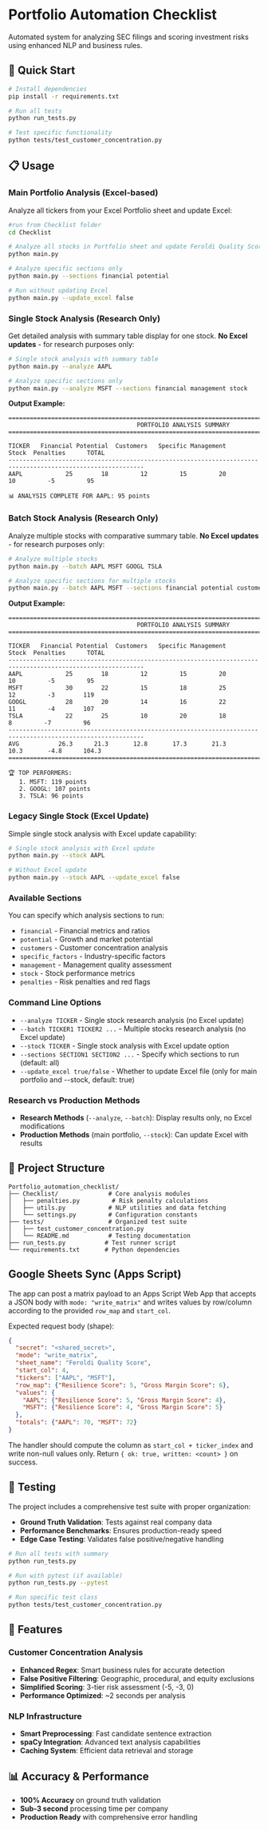 # Portfolio Automation Checklist

Automated system for analyzing SEC filings and scoring investment risks using enhanced NLP and business rules.

## 🚀 **Quick Start**

```bash
# Install dependencies
pip install -r requirements.txt

# Run all tests
python run_tests.py

# Test specific functionality
python tests/test_customer_concentration.py
```

## 📋 **Usage**

### Main Portfolio Analysis (Excel-based)
Analyze all tickers from your Excel Portfolio sheet and update Excel:
```bash
#run from Checklist folder 
cd Checklist

# Analyze all stocks in Portfolio sheet and update Feroldi Quality Score sheet
python main.py

# Analyze specific sections only
python main.py --sections financial potential

# Run without updating Excel
python main.py --update_excel false
```

### Single Stock Analysis (Research Only)
Get detailed analysis with summary table display for one stock. **No Excel updates** - for research purposes only:
```bash
# Single stock analysis with summary table
python main.py --analyze AAPL

# Analyze specific sections only
python main.py --analyze MSFT --sections financial management stock
```

**Output Example:**
```
========================================================================================================================
                                    PORTFOLIO ANALYSIS SUMMARY
========================================================================================================================

TICKER   Financial Potential  Customers   Specific Management     Stock  Penalties      TOTAL
------------------------------------------------------------------------------------------------------------
AAPL            25        18         12         15         20        10         -5         95

📊 ANALYSIS COMPLETE FOR AAPL: 95 points
```

### Batch Stock Analysis (Research Only)
Analyze multiple stocks with comparative summary table. **No Excel updates** - for research purposes only:
```bash
# Analyze multiple stocks
python main.py --batch AAPL MSFT GOOGL TSLA

# Analyze specific sections for multiple stocks
python main.py --batch AAPL MSFT --sections financial potential customers
```

**Output Example:**
```
========================================================================================================================
                                    PORTFOLIO ANALYSIS SUMMARY
========================================================================================================================

TICKER   Financial Potential  Customers   Specific Management     Stock  Penalties      TOTAL
------------------------------------------------------------------------------------------------------------
AAPL            25        18         12         15         20        10         -5         95
MSFT            30        22         15         18         25        12         -3        119
GOOGL           28        20         14         16         22        11         -4        107
TSLA            22        25         10         20         18         8         -7         96
------------------------------------------------------------------------------------------------------------
AVG           26.3      21.3       12.8       17.3       21.3      10.3       -4.8      104.3
========================================================================================================================

🏆 TOP PERFORMERS:
   1. MSFT: 119 points
   2. GOOGL: 107 points
   3. TSLA: 96 points
```

### Legacy Single Stock (Excel Update)
Simple single stock analysis with Excel update capability:
```bash
# Single stock analysis with Excel update
python main.py --stock AAPL

# Without Excel update
python main.py --stock AAPL --update_excel false
```

### Available Sections
You can specify which analysis sections to run:
- `financial` - Financial metrics and ratios
- `potential` - Growth and market potential
- `customers` - Customer concentration analysis
- `specific_factors` - Industry-specific factors
- `management` - Management quality assessment
- `stock` - Stock performance metrics
- `penalties` - Risk penalties and red flags

### Command Line Options
- `--analyze TICKER` - Single stock research analysis (no Excel update)
- `--batch TICKER1 TICKER2 ...` - Multiple stocks research analysis (no Excel update)
- `--stock TICKER` - Single stock analysis with Excel update option
- `--sections SECTION1 SECTION2 ...` - Specify which sections to run (default: all)
- `--update_excel true/false` - Whether to update Excel file (only for main portfolio and --stock, default: true)

### Research vs Production Methods
- **Research Methods** (`--analyze`, `--batch`): Display results only, no Excel modifications
- **Production Methods** (main portfolio, `--stock`): Can update Excel with results

## 📁 **Project Structure**

```
Portfolio_automation_checklist/
├── Checklist/              # Core analysis modules
│   ├── penalties.py         # Risk penalty calculations
│   ├── utils.py            # NLP utilities and data fetching
│   └── settings.py         # Configuration constants
├── tests/                  # Organized test suite
│   ├── test_customer_concentration.py
│   └── README.md           # Testing documentation
├── run_tests.py           # Test runner script
└── requirements.txt       # Python dependencies
```

## Google Sheets Sync (Apps Script)

The app can post a matrix payload to an Apps Script Web App that accepts a JSON body with `mode: "write_matrix"` and writes values by row/column according to the provided `row_map` and `start_col`.

Expected request body (shape):

```json
{
  "secret": "<shared_secret>",
  "mode": "write_matrix",
  "sheet_name": "Feroldi Quality Score",
  "start_col": 4,
  "tickers": ["AAPL", "MSFT"],
  "row_map": {"Resilience Score": 5, "Gross Margin Score": 6},
  "values": {
    "AAPL": {"Resilience Score": 5, "Gross Margin Score": 4},
    "MSFT": {"Resilience Score": 4, "Gross Margin Score": 5}
  },
  "totals": {"AAPL": 70, "MSFT": 72}
}
```

The handler should compute the column as `start_col + ticker_index` and write non-null values only. Return `{ ok: true, written: <count> }` on success.

## 🧪 **Testing**

The project includes a comprehensive test suite with proper organization:

- **Ground Truth Validation**: Tests against real company data
- **Performance Benchmarks**: Ensures production-ready speed
- **Edge Case Testing**: Validates false positive/negative handling

```bash
# Run all tests with summary
python run_tests.py

# Run with pytest (if available)
python run_tests.py --pytest

# Run specific test class
python tests/test_customer_concentration.py
```

## 🎯 **Features**

### Customer Concentration Analysis
- **Enhanced Regex**: Smart business rules for accurate detection
- **False Positive Filtering**: Geographic, procedural, and equity exclusions
- **Simplified Scoring**: 3-tier risk assessment (-5, -3, 0)
- **Performance Optimized**: ~2 seconds per analysis

### NLP Infrastructure
- **Smart Preprocessing**: Fast candidate sentence extraction
- **spaCy Integration**: Advanced text analysis capabilities
- **Caching System**: Efficient data retrieval and storage

## 📊 **Accuracy & Performance**

- **100% Accuracy** on ground truth validation
- **Sub-3 second** processing time per company
- **Production Ready** with comprehensive error handling

